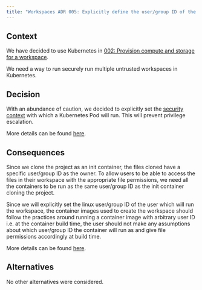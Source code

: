```yaml
---
title: "Workspaces ADR 005: Explicitly define the user/group ID of the containers at runtime"
---
```


## Context

We have decided to use Kubernetes in [002: Provision compute and storage for a workspace](./002_provision_compute_and_storage.md).

We need a way to run securely run multiple untrusted workspaces in Kubernetes.

## Decision

With an abundance of caution, we decided to explicitly set the [security context](https://kubernetes.io/docs/tasks/configure-pod-container/security-context/)
with which a Kubernetes Pod will run.
This will prevent privilege escalation.

More details can be found [here](https://gitlab.com/gitlab-org/gitlab/-/issues/391856#note_1284825444).

## Consequences

Since we clone the project as an init container, the files cloned have a specific user/group ID as the owner.
To allow users to be able to access the files in their workspace with the appropriate file permissions,
we need all the containers to be run as the same user/group ID as the init container cloning the project.

Since we will explicitly set the linux user/group ID of the user which will run the workspace,
the container images used to create the workspace should follow the practices around running a container
image with arbitrary user ID i.e. at the container build time, the user should not make any assumptions about
which user/group ID the container will run as and give file permissions accordingly at build time.

More details can be found [here](https://gitlab.com/gitlab-org/gitlab/-/issues/396300#note_1375061754).

## Alternatives

No other alternatives were considered.
